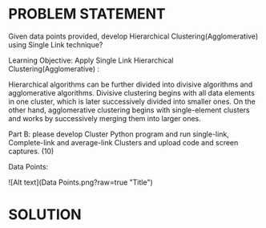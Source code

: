 # PROBLEM STATEMENT

Given data points provided, develop Hierarchical Clustering(Agglomerative) using Single Link technique?

Learning Objective: Apply Single Link Hierarchical Clustering(Agglomerative) :

Hierarchical algorithms can be further divided into divisive algorithms and agglomerative algorithms. Divisive clustering begins with all data elements in one cluster, which is later successively divided into smaller ones. On the other hand, agglomerative clustering begins with single-element clusters and works by successively merging them into larger ones.

Part B: please develop Cluster Python  program and run single-link, Complete-link and average-link Clusters and upload code and screen captures. (10)

Data Points:

![Alt text](Data Points.png?raw=true "Title")

# SOLUTION

